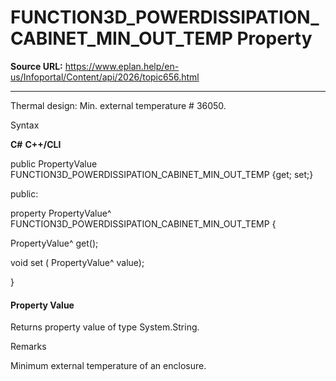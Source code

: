 # FUNCTION3D_POWERDISSIPATION_CABINET_MIN_OUT_TEMP Property

**Source URL:** https://www.eplan.help/en-us/Infoportal/Content/api/2026/topic656.html

---

Thermal design: Min. external temperature # 36050.

Syntax

**C#**
**C++/CLI**


public PropertyValue FUNCTION3D_POWERDISSIPATION_CABINET_MIN_OUT_TEMP {get; set;}

public:

property PropertyValue^ FUNCTION3D_POWERDISSIPATION_CABINET_MIN_OUT_TEMP {

   PropertyValue^ get();

   void set (    PropertyValue^ value);

}


#### Property Value

Returns property value of type System.String.

Remarks

Minimum external temperature of an enclosure.
